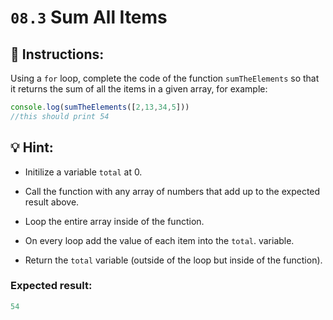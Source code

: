 # `08.3` Sum All Items

## :pencil: Instructions:

Using a `for` loop, complete the code of the function `sumTheElements` so that it returns the sum of all the items in a given array, for example:

```js
console.log(sumTheElements([2,13,34,5]))
//this should print 54
```
## :bulb: Hint:

+ Initilize a variable `total` at 0.

+ Call the function with any array of numbers that add up to the expected result above.

+ Loop the entire array inside of the function.

+ On every loop add the value of each item into the `total`. variable.

+ Return the `total` variable (outside of the loop but inside of the function).

### Expected result:

```js
54
```